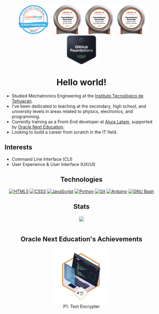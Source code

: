   <div align="center">
    <a href="https://www.credly.com/badges/863af360-311f-4c4e-a793-9ebe8c99e069/public_url"><img height="96" width="auto" src="https://raw.githubusercontent.com/juliopzsosa/juliopzsosa/refs/heads/main/efxf4ue29m0lffqj.png"></a>
    <a href="https://catalog-education.oracle.com/ords/certview/sharebadge?id=8AE1DD0EE0FB814387B1A97E5C1F8B8BEDE75A3A15616B0C4C23A8D67B1489C5"><img height="96" width="auto" src="https://raw.githubusercontent.com/juliopzsosa/juliopzsosa/refs/heads/main/4l5b78ar0zjte1a7.png"></a>
    <a href="https://catalog-education.oracle.com/ords/certview/sharebadge?id=1BB82D532A4148E4688565A548A7657B625A7AF3C1064C9D8859BADD403D8FE8"><img height="96" width="auto" src="https://raw.githubusercontent.com/juliopzsosa/juliopzsosa/refs/heads/main/5vy0n0qmsxclexu5.png"></a>
    <a href="https://catalog-education.oracle.com/ords/certview/sharebadge?id=A43495BDD6E8A914BA5DE2F2C88376246A3162F7F42A30A3B05DD98CAFFB0EB7"><img height="96" width="auto" src="https://raw.githubusercontent.com/juliopzsosa/juliopzsosa/refs/heads/main/qchg7suouwfzdx6d.png"></a>
    <a href="https://www.credly.com/badges/ab4cbf1c-ac8a-4579-a01a-e00b4736f338/public_url"><img height="96" width="auto" src="https://raw.githubusercontent.com/juliopzsosa/juliopzsosa/refs/heads/main/0vzmowj69sffy1cp.png"></a>
  </div>
  
  <h1 align="center">Hello world!</h1>

   - Studied Mechatronics Engineering at the [Instituto Tecnológico de Tehuacán](http://www.ittehuacan.edu.mx/).
  - I've been dedicated to teaching at the secondary, high school, and university levels in areas related to physics, electronics, and programming.
  - Currently training as a Front-End developer at [Alura Latam](https://www.aluracursos.com/), supported by [Oracle Next Education](https://www.oracle.com/mx/education/oracle-next-education/).
  - Looking to build a career from scratch in the IT field.

   ## Interests
  - Command Line Interface (CLI)
  - User Experience & User Interface (UX/UI)

  <div align="center">
    <h2>Technologies</h2>
    <div>
      <a href="#"><img height="32" width="32" src="https://cdn.simpleicons.org/html5" title="HTML5" alt="HTML5"></a>
      <a href="#"><img height="32" width="32" src="https://cdn.simpleicons.org/css3" title="CSS3" alt="CSS3"></a>
      <a href="#"><img height="32" width="32" src="https://cdn.simpleicons.org/javascript" title="JavaScript" alt="JavaScript"></a>
      <a href="#"><img height="32" width="32" src="https://cdn.simpleicons.org/python" title="Python" alt="Python"></a>
      <a href="#"><img height="32" width="32" src="https://cdn.simpleicons.org/git" title="Git" alt="Git"></a>
      <a href="#"><img height="32" width="32" src="https://cdn.simpleicons.org/arduino" title="Arduino" alt="Arduino"></a>
      <a href="#"><img height="32" width="32" src="https://cdn.simpleicons.org/gnubash" title="GNU Bash" alt="GNU Bash"></a>
    </div>
  </div>
  
   <div align="center">
    <h2>Stats</h2>
      <!-- <a href="#"><img height="192" align="center" src="https://github-readme-stats.vercel.app/api?username=juliopzsosa&show_icons=true&theme=github_dark" /></a> -->
      <a href="#"><img height="128" align="center" src="https://github-readme-stats.vercel.app/api/top-langs?username=juliopzsosa&theme=transparent&layout=compact&langs_count=8&hide_progress=true&card_heigth=240" /></a>
  </div>

  <br>
  
  <h2 align="center">Oracle Next Education's Achievements</h2>
  <div align="center">
    <figure>
      <a href="https://juliopzsosa.github.io/Ciphage/"><img height="180" width="180" src="https://raw.githubusercontent.com/juliopzsosa/juliopzsosa/main/cms_files_10224_1671210503Prancheta_3.png" title="Project 1. Text Encrypter" alt="P1. Text Encrypter"></a><br>
      <figcaption>P1. Text Encrypter</figcaption>
    </figure>
  </div>
  <br>
